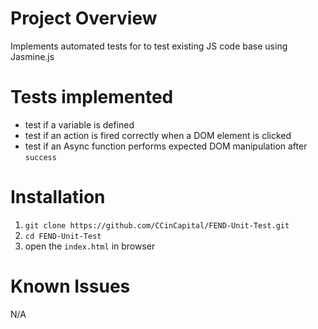# Project Overview

Implements automated tests for to test existing JS code base using Jasmine.js

# Tests implemented
- test if a variable is defined
- test if an action is fired correctly when a DOM element is clicked
- test if an Async function performs expected DOM manipulation after `success`


# Installation

1. `git clone https://github.com/CCinCapital/FEND-Unit-Test.git`
2. `cd FEND-Unit-Test`
3. open the `index.html` in browser

# Known Issues
N/A
